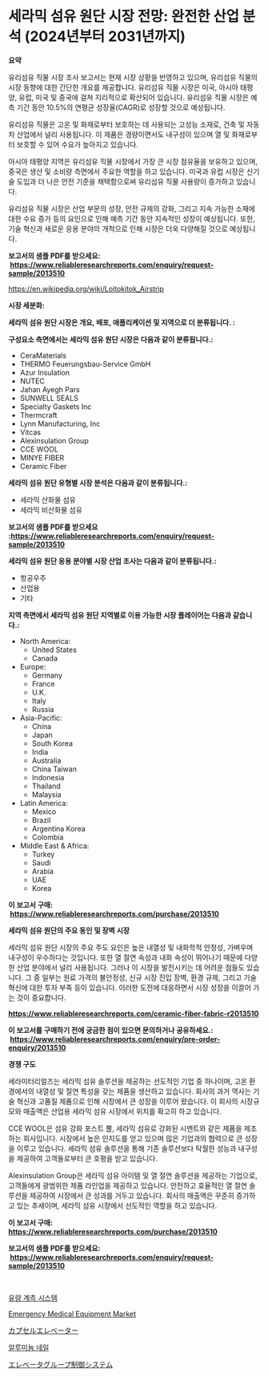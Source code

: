 <p><h1>세라믹 섬유 원단 시장 전망: 완전한 산업 분석 (2024년부터 2031년까지)</h1></p><p><strong>요약</strong></p>
<p><p>유리섬유 직물 시장 조사 보고서는 현재 시장 상황을 반영하고 있으며, 유리섬유 직물의 시장 동향에 대한 간단한 개요를 제공합니다. 유리섬유 직물 시장은 미국, 아시아 태평양, 유럽, 미국 및 중국에 걸쳐 지리적으로 확산되어 있습니다. 유리섬유 직물 시장은 예측 기간 동안 10.5%의 연평균 성장율(CAGR)로 성장할 것으로 예상됩니다. </p><p>유리섬유 직물은 고온 및 화재로부터 보호하는 데 사용되는 고성능 소재로, 건축 및 자동차 산업에서 널리 사용됩니다. 이 제품은 경량이면서도 내구성이 있으며 열 및 화재로부터 보호할 수 있어 수요가 높아지고 있습니다. </p><p>아시아 태평양 지역은 유리섬유 직물 시장에서 가장 큰 시장 점유율을 보유하고 있으며, 중국은 생산 및 소비량 측면에서 주요한 역할을 하고 있습니다. 미국과 유럽 시장은 신기술 도입과 더 나은 안전 기준을 채택함으로써 유리섬유 직물 사용량이 증가하고 있습니다. </p><p>유리섬유 직물 시장은 산업 부문의 성장, 안전 규제의 강화, 그리고 지속 가능한 소재에 대한 수요 증가 등의 요인으로 인해 예측 기간 동안 지속적인 성장이 예상됩니다. 또한, 기술 혁신과 새로운 응용 분야의 개척으로 인해 시장은 더욱 다양해질 것으로 예상됩니다.</p></p>
<p><strong>보고서의 샘플 PDF를 받으세요: &nbsp;<a href="https://www.reliableresearchreports.com/enquiry/request-sample/2013510">https://www.reliableresearchreports.com/enquiry/request-sample/2013510</a></strong></p>
<p><a href="https://en.wikipedia.org/wiki/Loitokitok_Airstrip">https://en.wikipedia.org/wiki/Loitokitok_Airstrip</a></p>
<p><strong>시장 세분화:</strong></p>
<p><strong> 세라믹 섬유 원단 시장은 개요, 배포, 애플리케이션 및 지역으로 더 분류됩니다. :</strong></p>
<p><strong>구성요소 측면에서는 세라믹 섬유 원단 시장은 다음과 같이 분류됩니다.:</strong></p>
<p><ul><li>CeraMaterials</li><li>THERMO Feuerungsbau-Service GmbH</li><li>Azur Insulation</li><li>NUTEC</li><li>Jahan Ayegh Pars</li><li>SUNWELL SEALS</li><li>Specialty Gaskets Inc</li><li>Thermcraft</li><li>Lynn Manufacturing, Inc</li><li>Vitcas</li><li>Alexinsulation Group</li><li>CCE WOOL</li><li>MINYE FIBER</li><li>Ceramic Fiber</li></ul></p>
<p><strong> 세라믹 섬유 원단 유형별 시장 분석은 다음과 같이 분류됩니다.:</strong></p>
<p><ul><li>세라믹 산화물 섬유</li><li>세라믹 비산화물 섬유</li></ul></p>
<p><strong>보고서의 샘플 PDF를 받으세요 :<a href="https://www.reliableresearchreports.com/enquiry/request-sample/2013510">https://www.reliableresearchreports.com/enquiry/request-sample/2013510</a></strong></p>
<p><strong> 세라믹 섬유 원단 응용 분야별 시장 산업 조사는 다음과 같이 분류됩니다.:</strong></p>
<p><ul><li>항공우주</li><li>산업용</li><li>기타</li></ul></p>
<p><strong>지역 측면에서 세라믹 섬유 원단 지역별로 이용 가능한 시장 플레이어는 다음과 같습니다.:</strong></p>
<p><ul>
    <li>
        North America:
        <ul>
            <li>United States</li>
            <li>Canada</li>
        </ul>
    </li>
    <li>
        Europe:
        <ul>
            <li>Germany</li>
            <li>France</li>
            <li>U.K.</li>
            <li>Italy</li>
            <li>Russia</li>
        </ul>
    </li>
    <li>
        Asia-Pacific:
        <ul>
            <li>China</li>
            <li>Japan</li>
            <li>South Korea</li>
            <li>India</li>
            <li>Australia</li>
            <li>China Taiwan</li>
            <li>Indonesia</li>
            <li>Thailand</li>
            <li>Malaysia</li>
        </ul>
    </li>
    <li>
        Latin America:
        <ul>
            <li>Mexico</li>
            <li>Brazil</li>
            <li>Argentina Korea</li>
            <li>Colombia</li>
        </ul>
    </li>
    <li>
        Middle East & Africa:
        <ul>
            <li>Turkey</li>
            <li>Saudi</li>
            <li>Arabia</li>
            <li>UAE</li>
            <li>Korea</li>
        </ul>
    </li>
    </ul></p>
<p><strong>이 보고서 구매: &nbsp;<a href="https://www.reliableresearchreports.com/purchase/2013510">https://www.reliableresearchreports.com/purchase/2013510</a></strong></p>
<p><strong>세라믹 섬유 원단의 주요 동인 및 장벽 시장</strong></p>
<p><p>세라믹 섬유 원단 시장의 주요 주도 요인은 높은 내열성 및 내화학적 안정성, 가벼우며 내구성이 우수하다는 것입니다. 또한 열 절연 속성과 내화 속성이 뛰어나기 때문에 다양한 산업 분야에서 널리 사용됩니다. 그러나 이 시장을 발전시키는 데 어려운 점들도 있습니다. 그 중 일부는 원료 가격의 불안정성, 신규 시장 진입 장벽, 환경 규제, 그리고 기술 혁신에 대한 투자 부족 등이 있습니다. 이러한 도전에 대응하면서 시장 성장을 이끌어 가는 것이 중요합니다.</p></p>
<p><strong><a href="https://www.reliableresearchreports.com/ceramic-fiber-fabric-r2013510">https://www.reliableresearchreports.com/ceramic-fiber-fabric-r2013510</a></strong></p>
<p><strong>이 보고서를 구매하기 전에 궁금한 점이 있으면 문의하거나 공유하세요.: &nbsp;<a href="https://www.reliableresearchreports.com/enquiry/pre-order-enquiry/2013510">https://www.reliableresearchreports.com/enquiry/pre-order-enquiry/2013510</a></strong></p>
<p><strong>경쟁 구도</strong></p>
<p><p>세라미터리얼즈는 세라믹 섬유 솔루션을 제공하는 선도적인 기업 중 하나이며, 고온 환경에서의 내열성 및 절연 특성을 갖는 제품을 생산하고 있습니다. 회사의 과거 역사는 기술 혁신과 고품질 제품으로 인해 시장에서 큰 성장을 이루어 왔습니다.  이 회사의 시장규모와 매출액은 산업용 세라믹 섬유 시장에서 위치를 확고히 하고 있습니다. </p><p>CCE WOOL은 섬유 강화 포스트 뿔, 세라믹 섬유로 강화된 시멘트와 같은 제품을 제조하는 회사입니다. 시장에서 높은 인지도를 얻고 있으며 많은 기업과의 협력으로 큰 성장을 이루고 있습니다. 세라믹 섬유 솔루션을 통해 기존 솔루션보다 탁월한 성능과 내구성을 제공하여 고객들로부터 큰 호평을 받고 있습니다.</p><p>Alexinsulation Group은 세라믹 섬유 아이템 및 열 절연 솔루션을 제공하는 기업으로, 고객들에게 광범위한 제품 라인업을 제공하고 있습니다. 안전하고 효율적인 열 절연 솔루션을 제공하여 시장에서 큰 성과를 거두고 있습니다. 회사의 매출액은 꾸준히 증가하고 있는 추세이며, 세라믹 섬유 시장에서 선도적인 역할을 하고 있습니다.</p></p>
<p><strong>이 보고서 구매: &nbsp; <a href="https://www.reliableresearchreports.com/purchase/2013510">https://www.reliableresearchreports.com/purchase/2013510</a></strong></p>
<p><strong>보고서의 샘플 PDF를 받으세요: &nbsp;<a href="https://www.reliableresearchreports.com/enquiry/request-sample/2013510">https://www.reliableresearchreports.com/enquiry/request-sample/2013510</a></strong><strong></strong></p>
<p>&nbsp;</p>
<p><p><a href="https://github.com/shampaakter36/Market-Research-Report-List-2/blob/main/551390754509.md">유량 계측 시스템</a></p><p><a href="https://github.com/jahid123ahm/Market-Research-Report-List-1/blob/main/emergency-medical-equipment-market.md">Emergency Medical Equipment Market</a></p><p><a href="https://github.com/TerrellConn/Market-Research-Report-List-2/blob/main/719910742810.md">カプセルエレベーター</a></p><p><a href="https://github.com/LuckeyCorbin/Market-Research-Report-List-2/blob/main/427643054510.md">알루미늄 네일</a></p><p><a href="https://github.com/RandallRunte2023/Market-Research-Report-List-2/blob/main/426335342811.md">エレベータグループ制御システム</a></p></p>